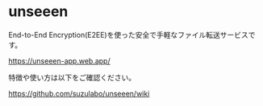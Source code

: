 # unseeen

End-to-End Encryption(E2EE)を使った安全で手軽なファイル転送サービスです。

https://unseeen-app.web.app/

特徴や使い方は以下をご確認ください。

https://github.com/suzulabo/unseeen/wiki
